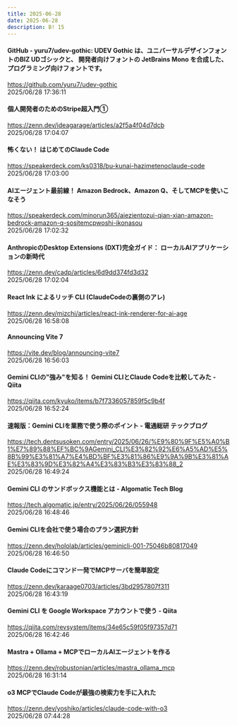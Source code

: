 ```yaml
---
title: 2025-06-28
date: 2025-06-28
description: B! 15
---
```


#### GitHub - yuru7/udev-gothic: UDEV Gothic は、ユニバーサルデザインフォントのBIZ UDゴシックと、 開発者向けフォントの JetBrains Mono を合成した、プログラミング向けフォントです。
https://github.com/yuru7/udev-gothic<br>
2025/06/28 17:36:11<br>


#### 個人開発者のためのStripe超入門①
https://zenn.dev/ideagarage/articles/a2f5a4f04d7dcb<br>
2025/06/28 17:04:07<br>


#### 怖くない！ はじめてのClaude Code
https://speakerdeck.com/ks0318/bu-kunai-hazimetenoclaude-code<br>
2025/06/28 17:03:00<br>


#### AIエージェント最前線！ Amazon Bedrock、Amazon Q、そしてMCPを使いこなそう
https://speakerdeck.com/minorun365/aiezientozui-qian-xian-amazon-bedrock-amazon-q-sositemcpwoshi-ikonasou<br>
2025/06/28 17:02:32<br>


#### AnthropicのDesktop Extensions (DXT)完全ガイド： ローカルAIアプリケーションの新時代
https://zenn.dev/cadp/articles/6d9dd374fd3d32<br>
2025/06/28 17:02:04<br>


#### React Ink によるリッチ CLI (ClaudeCodeの裏側のアレ)
https://zenn.dev/mizchi/articles/react-ink-renderer-for-ai-age<br>
2025/06/28 16:58:08<br>


#### Announcing Vite 7
https://vite.dev/blog/announcing-vite7<br>
2025/06/28 16:56:03<br>


#### Gemini CLIの"強み"を知る！ Gemini CLIとClaude Codeを比較してみた - Qiita
https://qiita.com/kyuko/items/b7f7336057859f5c9b4f<br>
2025/06/28 16:52:24<br>


#### 速報版：Gemini CLIを業務で使う際のポイント - 電通総研 テックブログ
https://tech.dentsusoken.com/entry/2025/06/26/%E9%80%9F%E5%A0%B1%E7%89%88%EF%BC%9AGemini_CLI%E3%82%92%E6%A5%AD%E5%8B%99%E3%81%A7%E4%BD%BF%E3%81%86%E9%9A%9B%E3%81%AE%E3%83%9D%E3%82%A4%E3%83%B3%E3%83%88_2<br>
2025/06/28 16:49:24<br>


#### Gemini CLI のサンドボックス機能とは - Algomatic Tech Blog
https://tech.algomatic.jp/entry/2025/06/26/055948<br>
2025/06/28 16:48:46<br>


#### Gemini CLIを会社で使う場合のプラン選択方針
https://zenn.dev/hololab/articles/geminicli-001-75046b80817049<br>
2025/06/28 16:46:50<br>


#### Claude Codeにコマンド一発でMCPサーバを簡単設定
https://zenn.dev/karaage0703/articles/3bd2957807f311<br>
2025/06/28 16:43:19<br>


#### Gemini CLI を Google Workspace アカウントで使う - Qiita
https://qiita.com/revsystem/items/34e65c59f05f97357d71<br>
2025/06/28 16:42:46<br>


#### Mastra + Ollama + MCPでローカルAIエージェントを作る
https://zenn.dev/robustonian/articles/mastra_ollama_mcp<br>
2025/06/28 16:31:14<br>


#### o3 MCPでClaude Codeが最強の検索力を手に入れた
https://zenn.dev/yoshiko/articles/claude-code-with-o3<br>
2025/06/28 07:44:28<br>



